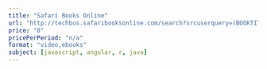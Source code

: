 ```yaml
---
title: "Safari Books Online"
url: "http://techbus.safaribooksonline.com/search?srcuserquery=(BOOKTITLE%20%22Learning%20Path%22)&sort=insertDate&order=desc"
price: "0"
pricePerPeriod: "n/a"
format: "video,ebooks"
subject: [javascript, angular, r, java]
---
```

